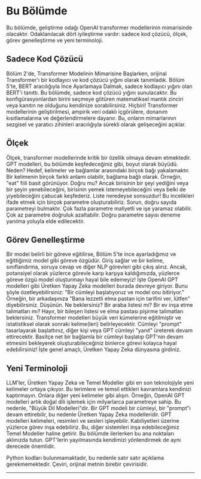# Bu Bölümde
Bu bölümde, geliştirme odağı OpenAI transformer modellerinin mimarisinde olacaktır. Odaklanılacak dört iyileştirme vardır: sadece kod çözücü, ölçek, görev genelleştirme ve yeni terminoloji.

## Sadece Kod Çözücü
Bölüm 2'de, Transformer Modelinin Mimarisine Başlarken, orijinal Transformer'ı bir kodlayıcı ve kod çözücü yığını olarak tanımladık. Bölüm 5'te, BERT aracılığıyla İnce Ayarlamaya Dalmak, sadece kodlayıcı yığını olan BERT'i tanıttı. Bu bölümde, sadece kod çözücü yığını sunulacaktır. Bu konfigürasyonlardan birini seçmeye götüren matematiksel mantık zinciri veya kanıtın ne olduğunu kendinize sorabilirsiniz. Hiçbiri! Transformer modellerinin geliştirilmesi, ampirik veri odaklı içgörülere, donanım kısıtlamalarına ve değerlendirmelere dayanır. Bu, onların mimarlarının sezgisel ve yaratıcı zihinleri aracılığıyla sürekli olarak gelişeceğini açıklar.

## Ölçek
Ölçek, transformer modellerinde kritik bir özellik olmaya devam etmektedir. GPT modelleri, bu bölümde keşfedeceğiniz gibi, boyut olarak büyüdü. Neden? Hedef, kelimeler ve bağlamlar arasındaki birçok bağı yakalamaktır. Bir kelimenin birçok farklı anlamı olabilir, bağlama bağlı olarak. Örneğin, "eat" fiili basit görünüyor. Doğru mu? Ancak birisinin bir şeyi yediğini veya bir şeyin yenebileceğini, birisinin yemek istemeyebileceğini veya belki de yiyebileceğini çabucak keşfederiz. Liste neredeyse sonsuzdur! Bu incelikleri ifade etmek için birçok parametre oluşturabiliriz. Sorun, doğru sayıda parametreyi bulmaktır. Çok fazla parametre maliyetli ve işe yaramaz olabilir. Çok az parametre doğruluk azaltabilir. Doğru parametre sayısı deneme yanılma yoluyla elde edilecektir.

## Görev Genelleştirme
Bir model belirli bir göreve eğitilirse, Bölüm 5'te ince ayarladığımız ve eğittiğimiz model gibi göreve özgüdür. Giriş sağlar ve bir kelime, sınıflandırma, soruya cevap ve diğer NLP görevleri gibi çıkış alırız. Ancak, potansiyel olarak yüzlerce görevle karşı karşıya kaldığımızda, yüzlerce göreve özgü model oluşturmayı hayal bile edemeyiz! İşte OpenAI GPT modelleri gibi Üretken Yapay Zeka modelleri burada devreye giriyor. Bunu şöyle özetleyebilirsiniz: "Bir cümleyi başlatıyoruz ve model onu bitiriyor." Örneğin, bir arkadaşınıza "Bana lezzetli elma pastan için tarifini ver, lütfen" diyebilirsiniz. Düşünün. Ne beklersiniz? Bir araba listesi mi? Bir ev inşa etme talimatları mı? Hayır, bir bileşen listesi ve elma pastası pişirme talimatları beklersiniz. Transformer modelleri büyük veri kümelerine eğitilmiştir ve istatistiksel olarak sonraki kelime(leri) belirleyecektir. Cümleyi "prompt" tasarlayarak başlattınız, diğer kişi veya GPT cümleyi "yanıt" üreterek devam ettirecektir. Basitçe net bir bağlamla bir cümleyi başlatıp GPT'nin devam etmesini bekleyerek oluşturabileceğiniz binlerce görevi kolayca hayal edebilirsiniz! İşte genel amaçlı, Üretken Yapay Zeka dünyasına girdiniz.

## Yeni Terminoloji
LLM'ler, Üretken Yapay Zeka ve Temel Modeller gibi en son teknolojiyle yeni kelimeler ortaya çıkıyor. Bu terimlere ve temsil ettikleri kavramlara kendinizi kaptırmayın. Onlara diğer yeni kelimeler gibi alışın. Örneğin, OpenAI GPT modelleri artık doğal dili işlemek için milyarlarca parametreye sahip. Bu nedenle, "Büyük Dil Modelleri"dir. Bir GPT modeli bir cümleyi, bir "prompt"ı devam ettirebilir, bu nedenle Üretken Yapay Zeka modelleridir. GPT modelleri kelimeleri, resimleri ve sesleri işleyebilir. Kabiliyetleri üzerine yüzlerce görev inşa edebiliriz. Bu, diğer sistemleri inşa edebileceğimiz Temel Modeller haline getirir. Bu bölümde ilerlerken bu ana noktaları aklınızda tutun. GPT'lerin yayılmasında kendimizi yönlendirmek de aynı derecede önemlidir.

Python kodları bulunmamaktadır, bu nedenle satır satır açıklama gerekmemektedir. Çeviri, orijinal metnin birebir çevirisidir.

---


